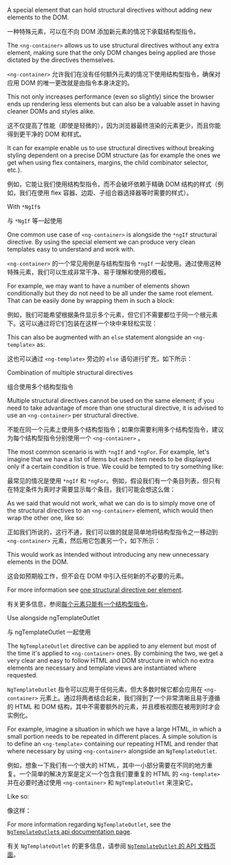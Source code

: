 A special element that can hold structural directives without adding new elements to the DOM.

一种特殊元素，可以在不向 DOM 添加新元素的情况下承载结构型指令。

The `<ng-container>` allows us to use structural directives without any extra element, making sure that the only DOM changes being applied are those dictated by the directives themselves.

`<ng-container>` 允许我们在没有任何额外元素的情况下使用结构型指令，确保对应用 DOM 的唯一更改就是由指令本身决定的。

This not only increases performance \(even so slightly\) since the browser ends up rendering less elements but can also be a valuable asset in having cleaner DOMs and styles alike.

这不仅提高了性能（即使是轻微的），因为浏览器最终渲染的元素更少，而且你能得到更干净的 DOM 和样式。

It can for example enable us to use structural directives without breaking styling dependent on a precise DOM structure \(as for example the ones we get when using flex containers, margins, the child combinator selector, etc.\).

例如，它能让我们使用结构型指令，而不会破坏依赖于精确 DOM 结构的样式（例如，我们在使用 flex 容器、边距、子组合器选择器等时需要的样式）。

With `*NgIf`s

与 `*NgIf` 等一起使用

One common use case of `<ng-container>` is alongside the `*ngIf` structural directive. By using the special element we can produce very clean templates easy to understand and work with.

`<ng-container>` 的一个常见用例是与结构型指令 `*ngIf` 一起使用。通过使用这种特殊元素，我们可以生成非常干净、易于理解和使用的模板。

For example, we may want to have a number of elements shown conditionally but they do not need to be all under the same root element. That can be easily done by wrapping them in such a block:

例如，我们可能希望根据条件显示多个元素，但它们不需要都位于同一个根元素下。这可以通过将它们包装在这样一个块中来轻松实现：

This can also be augmented with an `else` statement alongside an `<ng-template>` as:

这也可以通过 `<ng-template>` 旁边的 `else` 语句进行扩充，如下所示：

Combination of multiple structural directives

组合使用多个结构型指令

Multiple structural directives cannot be used on the same element; if you need to take advantage of more than one structural directive, it is advised to use an `<ng-container>` per structural directive.

不能在同一个元素上使用多个结构型指令；如果你需要利用多个结构型指令，建议为每个结构型指令分别使用一个 `<ng-container>` 。

The most common scenario is with `*ngIf` and `*ngFor`. For example, let's imagine that we have a list of items but each item needs to be displayed only if a certain condition is true. We could be tempted to try something like:

最常见的情况是使用 `*ngIf` 和 `*ngFor`。例如，假设我们有一个条目列表，但只有在特定条件为真时才需要显示每个条目。我们可能会想这么做：

As we said that would not work, what we can do is to simply move one of the structural directives to an `<ng-container>` element, which would then wrap the other one, like so:

正如我们所说的，这行不通，我们可以做的就是简单地将结构型指令之一移动到 `<ng-container>` 元素，然后用它包裹另一个，如下所示：

This would work as intended without introducing any new unnecessary elements in the DOM.

这会如预期般工作，但不会在 DOM 中引入任何新的不必要的元素。

For more information see [one structural directive per element](guide/structural-directives#one-per-element).

有关更多信息，参阅[每个元素只能有一个结构型指令](guide/structural-directives#one-per-element)。

Use alongside ngTemplateOutlet

与 ngTemplateOutlet 一起使用

The `NgTemplateOutlet` directive can be applied to any element but most of the time it's applied to `<ng-container>` ones. By combining the two, we get a very clear and easy to follow HTML and DOM structure in which no extra elements are necessary and template views are instantiated where requested.

`NgTemplateOutlet` 指令可以应用于任何元素，但大多数时候它都会应用在 `<ng-container>` 元素上。通过将两者结合起来，我们得到了一个非常清晰且易于遵循的 HTML 和 DOM 结构，其中不需要额外的元素，并且模板视图在被用到时才会实例化。

For example, imagine a situation in which we have a large HTML, in which a small portion needs to be repeated in different places. A simple solution is to define an `<ng-template>` containing our repeating HTML and render that where necessary by using `<ng-container>` alongside an `NgTemplateOutlet`.

例如，想象一下我们有一个很大的 HTML，其中一小部分需要在不同的地方重复。一个简单的解决方案是定义一个包含我们要重复的 HTML 的 `<ng-template>` 并在必要时通过使用 `<ng-container>` 和 `NgTemplateOutlet` 来渲染它。

Like so:

像这样：

For more information regarding `NgTemplateOutlet`, see the [`NgTemplateOutlet`s api documentation page](api/common/NgTemplateOutlet).

有关 `NgTemplateOutlet` 的更多信息，请参阅 [`NgTemplateOutlet` 的 API 文档页面](api/common/NgTemplateOutlet)。